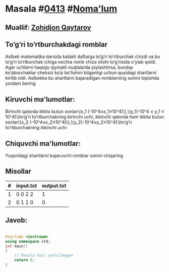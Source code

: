 
<h1>Masala #<a href="https://robocontest.uz/tasks/0413">0413</a> #<a href="https://robocontest.uz/tasks?category=1">Noma'lum</a></h1>
<h2> Muallif: <a href="https://robocontest.uz/profile/zohid">Zohidjon Qaytarov</a></h2>
<h2>To’g’ri to’rtburchakdagi romblar</h2>
<p>Aslbek matematika darsida katakli daftarga to’g’ri to’rtburchak chizdi va bu to’g’ri to’rtburchak ichiga nechta romb chiza olishi to’g’risida o’ylab qoldi. Agar uchlarni haqiqiy qiymatli nuqtalarda joylashtirsa, bunday ko’pburchaklar cheksiz ko’p bo’lishini bilganligi uchun quyidagi shartlarni kiritib oldi.
Aslbekka bu shartlarni bajaradigan romblarning sonini topishda yordam bering</p>
<h2>Kiruvchi ma'lumotlar:</h2>
<p>Birinchi qatorda ikkita butun sonlar\(x_1 (-10^4≤x_1≤10^4)\),\(y_1(-10^4 ≤ y_1 ≤ 10^4)\)to’g’ri to’rtburchakning birinchi uchi, ikkinchi qatorda ham ikkita butun sonlar\(x_2 (-10^4≤x_2≤10^4)\),\(y_2(-10^4≤y_2≤10^4)\)to’g’ri to’rtburchakning ikkinchi uchi</p>
<h2>Chiquvchi ma'lumotlar:</h2>
<p>Yuqoridagi shartlarni bajaruvchi romblar sonini chiqaring</p>
<h2>Misollar</h2>
<table>
    <thead>
        <tr>
            <th>#</th>
            <th>input.txt</th>
            <th>output.txt</th>
        </tr>
    </thead>
    <tbody>
            <tr>
                <td>1</td>
                <td>0 0
2 2</td>
                <td>1</td>
            </tr>
            <tr>
                <td>2</td>
                <td>0 1
1 0</td>
                <td>0</td>
            </tr>
    </tbody>
    </table>
    
<h2>Javob:</h2>

######
```cpp
#include <iostream>
using namespace std;
int main()
{
    // Masala hali yechilmagan
    return 0;
}
```
